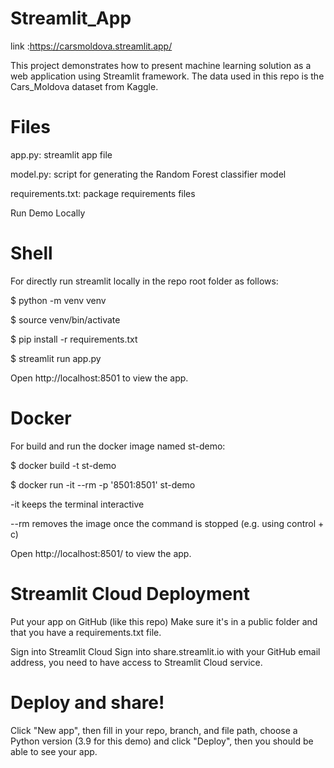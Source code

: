 # Streamlit_App

link :https://carsmoldova.streamlit.app/

This project demonstrates how to present machine learning solution as a web application using Streamlit framework. The data used in this repo is the Cars_Moldova dataset from Kaggle.


# Files

app.py: streamlit app file

model.py: script for generating the Random Forest classifier model

requirements.txt: package requirements files

Run Demo Locally

# Shell
For directly run streamlit locally in the repo root folder as follows:

$ python -m venv venv

$ source venv/bin/activate

$ pip install -r requirements.txt

$ streamlit run app.py

Open http://localhost:8501 to view the app.

# Docker

For build and run the docker image named st-demo:


$ docker build -t st-demo 


$ docker run -it --rm -p '8501:8501' st-demo


-it keeps the terminal interactive


--rm removes the image once the command is stopped (e.g. using control + c)


Open http://localhost:8501/ to view the app.





# Streamlit Cloud Deployment

Put your app on GitHub (like this repo) Make sure it's in a public folder and that you have a requirements.txt file.

Sign into Streamlit Cloud Sign into share.streamlit.io with your GitHub email address, you need to have access to Streamlit Cloud service.

# Deploy and share!

Click "New app", then fill in your repo, branch, and file path, choose a Python version (3.9 for this demo) and click "Deploy", then you should be able to see your app.

